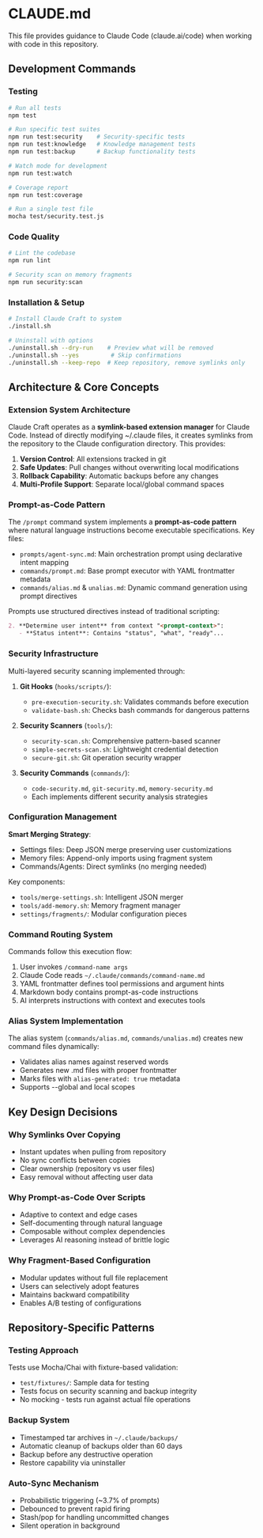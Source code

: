 # CLAUDE.md

This file provides guidance to Claude Code (claude.ai/code) when working with code in this repository.

## Development Commands

### Testing
```bash
# Run all tests
npm test

# Run specific test suites
npm run test:security    # Security-specific tests
npm run test:knowledge   # Knowledge management tests
npm run test:backup      # Backup functionality tests

# Watch mode for development
npm run test:watch

# Coverage report
npm run test:coverage

# Run a single test file
mocha test/security.test.js
```

### Code Quality
```bash
# Lint the codebase
npm run lint

# Security scan on memory fragments
npm run security:scan
```

### Installation & Setup
```bash
# Install Claude Craft to system
./install.sh

# Uninstall with options
./uninstall.sh --dry-run    # Preview what will be removed
./uninstall.sh --yes         # Skip confirmations
./uninstall.sh --keep-repo  # Keep repository, remove symlinks only
```

## Architecture & Core Concepts

### Extension System Architecture

Claude Craft operates as a **symlink-based extension manager** for Claude Code. Instead of directly modifying ~/.claude files, it creates symlinks from the repository to the Claude configuration directory. This provides:

1. **Version Control**: All extensions tracked in git
2. **Safe Updates**: Pull changes without overwriting local modifications
3. **Rollback Capability**: Automatic backups before any changes
4. **Multi-Profile Support**: Separate local/global command spaces

### Prompt-as-Code Pattern

The `/prompt` command system implements a **prompt-as-code pattern** where natural language instructions become executable specifications. Key files:

- `prompts/agent-sync.md`: Main orchestration prompt using declarative intent mapping
- `commands/prompt.md`: Base prompt executor with YAML frontmatter metadata
- `commands/alias.md` & `unalias.md`: Dynamic command generation using prompt directives

Prompts use structured directives instead of traditional scripting:
```markdown
2. **Determine user intent** from context "<prompt-context>":
   - **Status intent**: Contains "status", "what", "ready"...
```

### Security Infrastructure

Multi-layered security scanning implemented through:

1. **Git Hooks** (`hooks/scripts/`):
   - `pre-execution-security.sh`: Validates commands before execution
   - `validate-bash.sh`: Checks bash commands for dangerous patterns

2. **Security Scanners** (`tools/`):
   - `security-scan.sh`: Comprehensive pattern-based scanner
   - `simple-secrets-scan.sh`: Lightweight credential detection
   - `secure-git.sh`: Git operation security wrapper

3. **Security Commands** (`commands/`):
   - `code-security.md`, `git-security.md`, `memory-security.md`
   - Each implements different security analysis strategies

### Configuration Management

**Smart Merging Strategy**:
- Settings files: Deep JSON merge preserving user customizations
- Memory files: Append-only imports using fragment system
- Commands/Agents: Direct symlinks (no merging needed)

Key components:
- `tools/merge-settings.sh`: Intelligent JSON merger
- `tools/add-memory.sh`: Memory fragment manager
- `settings/fragments/`: Modular configuration pieces

### Command Routing System

Commands follow this execution flow:
1. User invokes `/command-name args`
2. Claude Code reads `~/.claude/commands/command-name.md`
3. YAML frontmatter defines tool permissions and argument hints
4. Markdown body contains prompt-as-code instructions
5. AI interprets instructions with context and executes tools

### Alias System Implementation

The alias system (`commands/alias.md`, `commands/unalias.md`) creates new command files dynamically:
- Validates alias names against reserved words
- Generates new .md files with proper frontmatter
- Marks files with `alias-generated: true` metadata
- Supports --global and local scopes

## Key Design Decisions

### Why Symlinks Over Copying
- Instant updates when pulling from repository
- No sync conflicts between copies
- Clear ownership (repository vs user files)
- Easy removal without affecting user data

### Why Prompt-as-Code Over Scripts
- Adaptive to context and edge cases
- Self-documenting through natural language
- Composable without complex dependencies
- Leverages AI reasoning instead of brittle logic

### Why Fragment-Based Configuration
- Modular updates without full file replacement
- Users can selectively adopt features
- Maintains backward compatibility
- Enables A/B testing of configurations

## Repository-Specific Patterns

### Testing Approach
Tests use Mocha/Chai with fixture-based validation:
- `test/fixtures/`: Sample data for testing
- Tests focus on security scanning and backup integrity
- No mocking - tests run against actual file operations

### Backup System
- Timestamped tar archives in `~/.claude/backups/`
- Automatic cleanup of backups older than 60 days
- Backup before any destructive operation
- Restore capability via uninstaller

### Auto-Sync Mechanism
- Probabilistic triggering (~3.7% of prompts)
- Debounced to prevent rapid firing
- Stash/pop for handling uncommitted changes
- Silent operation in background